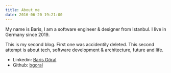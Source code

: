 ```yaml
---
title: About me
date: 2016-06-20 19:21:00
---
```


My name is Baris, I am a software engineer & designer from Istanbul. I live in Germany since 2019. 

This is my second blog. First one was accidentily deleted. This second attempt is about tech, software development & architecture, future and life. 

+ Linkedin: [Baris Göral](https://www.linkedin.com/in/goralbaris)
+ Github: [bgoral](https://github.com/bgoral)